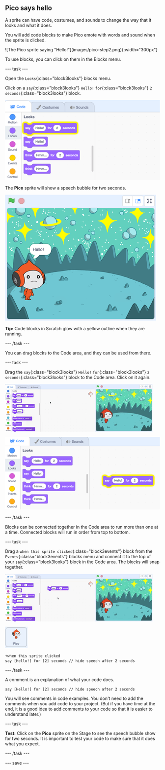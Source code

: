 ## Pico says hello

<div style="display: flex; flex-wrap: wrap">
<div style="flex-basis: 200px; flex-grow: 1; margin-right: 15px;">
A sprite can have code, costumes, and sounds to change the way that it looks and what it does. 
  
You will add code blocks to make Pico emote with words and sound when the sprite is clicked.
</div>
<div>
![The Pico sprite saying "Hello!"](images/pico-step2.png){:width="300px"}
</div>
</div>

To use blocks, you can click on them in the Blocks menu.

--- task ---

Open the `Looks`{:class="block3looks"} blocks menu. 

Click on a `say`{:class="block3looks"} `Hello!` `for`{:class="block3looks"} `2` `seconds`{:class="block3looks"} block.

![The 'say Hello! for 2 seconds' block highlighted in yellow.](images/pico-say-hello-blocks-menu.png)

The **Pico** sprite will show a speech bubble for two seconds.

![The Pico sprite with "Hello" in a speech bubble.](images/pico-say-hello-stage.png)

**Tip:** Code blocks in Scratch glow with a yellow outline when they are running.

--- /task ---

You can drag blocks to the Code area, and they can be used from there.

--- task ---

Drag the `say`{:class="block3looks"} `Hello!` `for`{:class="block3looks"} `2` `seconds`{:class="block3looks"} block to the Code area. Click on it again.

![Dragging the 'say' block to the Code area and clicking on it to run it.](images/pico-drag-say.gif)

![Drag the 'say' block to the Code area. The code block is highlighted in yellow.](images/pico-drag-say.png)

--- /task ---

Blocks can be connected together in the Code area to run more than one at a time. Connected blocks will run in order from top to bottom.

--- task ---

Drag a `when this sprite clicked`{:class="block3events"} block from the `Events`{:class="block3events"} blocks menu and connect it to the top of your `say`{:class="block3looks"} block in the Code area. The blocks will snap together.

![An animation of the blocks snapping together. When Pico is clicked on, they say "Hello!" for two seconds.](images/pico-snap-together.gif)

![The Pico sprite.](images/pico-sprite.png)

```blocks3
+when this sprite clicked
say [Hello!] for [2] seconds // hide speech after 2 seconds
```

--- /task ---
  
A comment is an explanation of what your code does.
  
```blocks3
say [Hello!] for [2] seconds // hide speech after 2 seconds
```
You will see comments in code examples. You don't need to add the comments when you add code to your project. (But if you have time at the end, it is a good idea to add comments to your code so that it is easier to understand later.)

--- task ---

**Test:** Click on the **Pico** sprite on the Stage to see the speech bubble show for two seconds. It is important to test your code to make sure that it does what you expect.

--- /task ---

--- save ---
